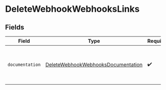 # DeleteWebhookWebhooksLinks


## Fields

| Field                                                                                           | Type                                                                                            | Required                                                                                        | Description                                                                                     |
| ----------------------------------------------------------------------------------------------- | ----------------------------------------------------------------------------------------------- | ----------------------------------------------------------------------------------------------- | ----------------------------------------------------------------------------------------------- |
| `documentation`                                                                                 | [DeleteWebhookWebhooksDocumentation](../../models/errors/DeleteWebhookWebhooksDocumentation.md) | :heavy_check_mark:                                                                              | The URL to the generic Mollie API error handling guide.                                         |